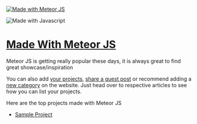 [![Made with Meteor JS](https://madewithjavascript.club/_nuxt/uploads/d467356-640.png)][made-with-meteor-js]

![Made with Javascript](https://madewithjavascript.club/Made-With-Javascript-Logo.png)

# [Made With Meteor JS][made-with-meteor-js]

Meteor JS is getting really popular these days, it is always great to find great showcase/inspiration

You can also add [your projects][request-project], [share a guest post][request-post] or recommend adding a [new category][request-category] on the website. Just head over to respective articles to see how you can list your projects.

Here are the top projects made with Meteor JS

- [Sample Project][sample-project]

[made-with-meteor-js]: https://madewithjavascript.club/categories/meteor-js "Made with Meteor JS"
[made-with-javascript]: https://madewithjavascript.club/ "Made with Javscript Club"
[sample-project]: ./your-project-made-with-meteor-js-showcase.md "Project Name | Made with Meteor JS"
[request-project]: https://madewithjavascript.club/categories/request/project "Submit your project | Made with Javascript"
[request-post]: https://madewithjavascript.club/categories/request/post "Guest Post | Made with Javascript"
[request-category]: https://madewithjavascript.club/categories/request/categories "Suggest new JS framework | Made with Javascript"

